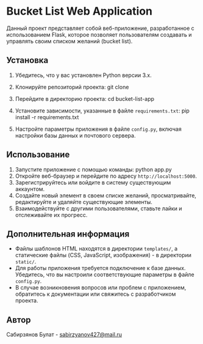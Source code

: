# Bucket List Web Application



Данный проект представляет собой веб-приложение, разработанное с использованием Flask, которое позволяет пользователям создавать и управлять своим списком желаний (bucket list).

## Установка

1. Убедитесь, что у вас установлен Python версии 3.x.
2. Клонируйте репозиторий проекта:
git clone 


3. Перейдите в директорию проекта:
cd bucket-list-app


4. Установите зависимости, указанные в файле `requirements.txt`:
pip install -r requirements.txt


5. Настройте параметры приложения в файле `config.py`, включая настройки базы данных и почтового сервера.

## Использование

1. Запустите приложение с помощью команды:
python app.py
2. Откройте веб-браузер и перейдите по адресу `http://localhost:5000`.
3. Зарегистрируйтесь или войдите в систему существующим аккаунтом.
4. Создайте новый элемент в своем списке желаний, просматривайте, редактируйте и удаляйте существующие элементы.
5. Взаимодействуйте с другими пользователями, ставьте лайки и отслеживайте их прогресс.

## Дополнительная информация

- Файлы шаблонов HTML находятся в директории `templates/`, а статические файлы (CSS, JavaScript, изображения) - в директории `static/`.
- Для работы приложения требуется подключение к базе данных. Убедитесь, что вы настроили соответствующие параметры в файле `config.py`.
- В случае возникновения вопросов или проблем с приложением, обратитесь к документации или свяжитесь с разработчиком проекта.

## Автор

Сабирзянов Булат - [sabirzyanov427@mail.ru](mailto:sabirzyanov427@mail.ru)
